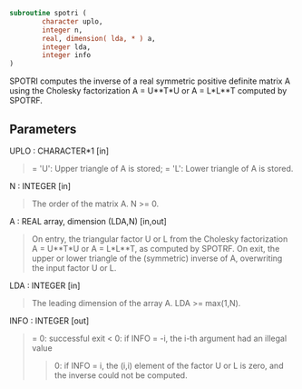 ```fortran
subroutine spotri (
        character uplo,
        integer n,
        real, dimension( lda, * ) a,
        integer lda,
        integer info
)
```

SPOTRI computes the inverse of a real symmetric positive definite
matrix A using the Cholesky factorization A = U\*\*T\*U or A = L\*L\*\*T
computed by SPOTRF.

## Parameters
UPLO : CHARACTER\*1 [in]
> = 'U':  Upper triangle of A is stored;
> = 'L':  Lower triangle of A is stored.

N : INTEGER [in]
> The order of the matrix A.  N >= 0.

A : REAL array, dimension (LDA,N) [in,out]
> On entry, the triangular factor U or L from the Cholesky
> factorization A = U\*\*T\*U or A = L\*L\*\*T, as computed by
> SPOTRF.
> On exit, the upper or lower triangle of the (symmetric)
> inverse of A, overwriting the input factor U or L.

LDA : INTEGER [in]
> The leading dimension of the array A.  LDA >= max(1,N).

INFO : INTEGER [out]
> = 0:  successful exit
> < 0:  if INFO = -i, the i-th argument had an illegal value
> > 0:  if INFO = i, the (i,i) element of the factor U or L is
> zero, and the inverse could not be computed.
